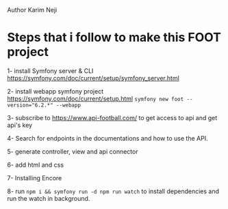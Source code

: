 Author Karim Neji

# Steps that i follow to make this FOOT project
1- install Symfony server & CLI
https://symfony.com/doc/current/setup/symfony_server.html

2- install webapp symfony project 
https://symfony.com/doc/current/setup.html
`symfony new foot --version="6.2.*" --webapp`

3- subscribe to https://www.api-football.com/ to get access to api and get api's key

4- Search for endpoints in the documentations and how to use the API.

5- generate controller, view and api connector

6- add html and css

7- Installing Encore 

8- run `npm i && symfony run -d npm run watch` to install dependencies and run the watch in background.

